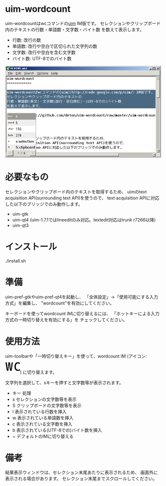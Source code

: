 uim-wordcount
=============

uim-wordcountはwcコマンドの[uim](http://code.google.com/p/uim/) IM版です。
セレクションやクリップボード内のテキストの行数・単語数・文字数・バイト数
を数えて表示します。

* 行数: 改行の数
* 単語数: 改行や空白で区切られた文字列の数
* 文字数: 改行や空白を含む文字数
* バイト数: UTF-8でのバイト数

![表示例](https://github.com/deton/uim-wordcount/raw/master/uim-wordcount-capture.png)

必要なもの
==========

セレクションやクリップボード内のテキストを取得するため、
uimのtext acquisition API(surrounding text API)を使うので、
text acquisition APIに対応した以下のブリッジでのみ動作します。

  * uim-gtk
  * uim-qt4 (uim-1.7.1ではlineeditのみ対応。textedit対応はtrunk r7266以降)
  * uim-qt3

インストール
============

./install.sh

準備
====

uim-pref-gtkやuim-pref-qt4を起動し、
「全体設定」→「使用可能にする入力方式」を編集し、
"wordcount"を有効にしてください。

キーボードを使ってwordcount IMに切り替えるには、
「ホットキーによる入力方式の一時切り替えを有効にする」を
チェックしてください。

使用方法
========

uim-toolbarや「一時切り替えキー」を使って、wordcount IM
(アイコン: ![アイコン](https://github.com/deton/uim-wordcount/raw/master/pixmaps/wordcount.png))
に切り替えます。

文字列を選択して、sキーを押すと文字数等が表示されます。

* キー 処理
* s    セレクションの文字数等を表示
* S    クリップボードの文字数等を表示
* l    表示されている行数を挿入
* w    表示されている単語数を挿入
* c    表示されている文字数を挿入
* b    表示されている(UTF-8での)バイト数を挿入
* ~    デフォルトのIMに切り替える

備考
====

結果表示ウィンドウは、セレクション末尾あたりに表示されるため、
画面外に表示される場合があります。
セレクション末尾までスクロールしてください。
